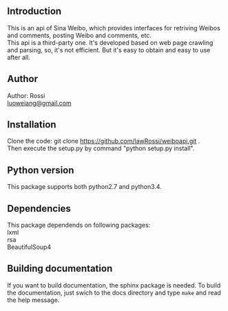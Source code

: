 ## Introduction
This is an api of Sina Weibo, which provides interfaces for retriving Weibos and comments, posting Weibo and comments, etc.  
This api is a third-party one. It's developed based on web page crawling and parsing, so, it's not efficient. But it's easy to obtain and easy to use after all.

## Author
Author: Rossi  
luoweiang@gmail.com

## Installation
Clone the code: git clone https://github.com/lawRossi/weiboapi.git .  
Then execute the setup.py by command "python setup.py install".

## Python version
This package supports both python2.7 and python3.4.

## Dependencies
This package dependends on following packages:  
lxml  
rsa  
BeautifulSoup4 

## Building documentation
If you want to build documentation, the sphinx package is needed.
To build the documentation, just swich to the docs directory and 
type ``make`` and read the help message.
